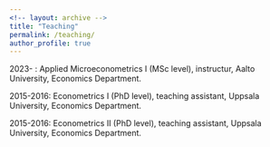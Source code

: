 ```yaml
---
<!-- layout: archive -->
title: "Teaching"
permalink: /teaching/
author_profile: true
---
```


<!-- 
NOTE: include in _teaching folder files that want to parse through.
They are included with similar layout as those specified here below, 
BUT have link on their title that leads to separate page (that can contain additional info; at this stage not necessary).

{% include base_path %}

{% for post in site.teaching reversed %}
  {% include archive-single.html %}
{% endfor %} 
-->

<!-- In the past I have been responsible for teaching PhD-level exercise sessions.
My responsibilities included preparing problem sets (both theoretical and in programming), solving them in class, and correcting and grading them.

In 2016 I took an internationally recognized [academic teacher training course](https://mp.uu.se/documents/432512/1088563/Course+information+Academic+Teacher+Training+Course-+ny+vt18.pdf/cb9bec63-bc17-b1a4-c17d-cc0ab9b26ca1) offered by Uppsala University.
-->

<!-- + Organizer: Uppsala University -- Division for Quality Enhancement, Academic Teaching and Learning
+ Duration: 5 weeks
+ Download course information [here](https://mp.uu.se/documents/432512/1088563/Course+information+Academic+Teacher+Training+Course-+ny+vt18.pdf/cb9bec63-bc17-b1a4-c17d-cc0ab9b26ca1) -->



<!-- ## Teaching  -->

<p style="margin-top:0.3cm;">2023- : Applied Microeconometrics I (MSc level), instructur, Aalto University, Economics Department. 
</p>

<p style="margin-top:0.3cm;">2015-2016: Econometrics I (PhD level), teaching assistant, Uppsala University, Economics Department.
</p>

<p style="margin-top:0.3cm;">2015-2016: Econometrics II (PhD level), teaching assistant, Uppsala University, Economics Department.
</p>

